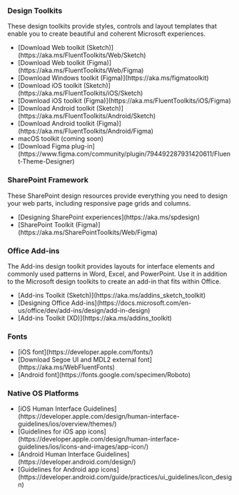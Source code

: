 ### Design Toolkits

These design toolkits provide styles, controls and layout templates that enable you to create beautiful and coherent Microsoft experiences.

<ul class="md-list--flex">
  <li class="mdut--half">[Download Web toolkit (Sketch)](https://aka.ms/FluentToolkits/Web/Sketch)</li>
  <li class="mdut--half">[Download Web toolkit (Figma)](https://aka.ms/FluentToolkits/Web/Figma)</li>
  <li class="mdut--half">[Download Windows toolkit (Figma)](https://aka.ms/figmatoolkit)</li>
  <li class="mdut--half">[Download iOS toolkit (Sketch)](https://aka.ms/FluentToolkits/iOS/Sketch)</li>
  <li class="mdut--half">[Download iOS toolkit (Figma)](https://aka.ms/FluentToolkits/iOS/Figma)</li>
  <li class="mdut--half">[Download Android toolkit (Sketch)](https://aka.ms/FluentToolkits/Android/Sketch)</li>
  <li class="mdut--half">[Download Android toolkit (Figma)](https://aka.ms/FluentToolkits/Android/Figma)</li>
  <li class="mdut--half">macOS toolkit (coming soon)</li>
  <li class="mdut--half">[Download Figma plug-in](https://www.figma.com/community/plugin/794492287931420611/Fluent-Theme-Designer)</li>

</ul>

<!-- headings get auto-generated IDs usually, and this page has two "SharePoint Framework" headings -->
<h3 id="sharepoint-framework-design">SharePoint Framework</h3>

These SharePoint design resources provide everything you need to design your web parts, including responsive page grids and columns.

<ul class="md-list--flex">
  <li class="mdut--half">[Designing SharePoint experiences](https://aka.ms/spdesign)</li>
  <li class="mdut--half">[SharePoint Toolkit (Figma)](https://aka.ms/SharePointToolkits/Web/Figma)</li>
</ul>

<h3 id="office-add-ins-design">Office Add-ins</h3>

The Add-ins design toolkit provides layouts for interface elements and commonly used patterns in Word, Excel, and PowerPoint. Use it in addition to the Microsoft design toolkits to create an add-in that fits within Office.

<ul class="md-list--flex">
  <li class="mdut--half">[Add-ins Toolkit (Sketch)](https://aka.ms/addins_sketch_toolkit)</li>
  <li class="mdut--half">[Designing Office Add-ins](https://docs.microsoft.com/en-us/office/dev/add-ins/design/add-in-design)</li>
  <li class="mdut--half">[Add-ins Toolkit (XD)](https://aka.ms/addins_toolkit)</li>
</ul>

### Fonts

<ul class="md-list--flex">
  <li class="mdut--half">[iOS font](https://developer.apple.com/fonts/)</li>
  <li class="mdut--half">[Download Segoe UI and MDL2 external font](https://aka.ms/WebFluentFonts)</li>
  <li class="mdut--half">[Android font](https://fonts.google.com/specimen/Roboto)</li>
</ul>

### Native OS Platforms

<ul class="md-list--flex">
  <li class="mdut--half">[iOS Human Interface Guidelines](https://developer.apple.com/design/human-interface-guidelines/ios/overview/themes/)</li>
  <li class="mdut--half">[Guidelines for iOS app icons](https://developer.apple.com/design/human-interface-guidelines/ios/icons-and-images/app-icon/)</li>
  <li class="mdut--half">[Android Human Interface Guidelines](https://developer.android.com/design/)</li>
  <li class="mdut--half">[Guidelines for Android app icons](https://developer.android.com/guide/practices/ui_guidelines/icon_design)</li>
</ul>
